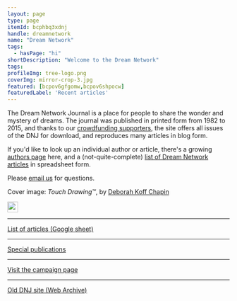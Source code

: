 ```yaml
---
layout: page
type: page
itemId: bcphbq3xdnj
handle: dreamnetwork
name: "Dream Network"
tags:
  - hasPage: "hi"
shortDescription: "Welcome to the Dream Network"
tags:
profileImg: tree-logo.png
coverImg: mirror-crop-3.jpg
featured: [bcpov6gfgomw,bcpov6shpocw]
featuredLabel: 'Recent articles'
---
```


The Dream Network Journal is a place for people to share the wonder and mystery of dreams. The journal was published in printed form from 1982 to 2015, and thanks to our [crowdfunding supporters](https://chuffed.org/project/dream-network-journal), the site offers all issues of the DNJ for download, and reproduces many articles in blog form.

If you'd like to look up an individual author or article, there's a growing [authors page](../@dreamnetwork~contributors) here, and a (not-quite-complete) [list of Dream Network articles](https://docs.google.com/spreadsheets/d/1cfm83Fnx9m9Q_Bfu3bpDv2kQqUwDG6exOj-Zny-MnMw/edit?usp=sharing) in spreadsheet form.

Please <a href="mailto:hello@dreamnetworkjournal.com">email us</a> for questions.

Cover image: _Touch Drawing™_, by [Deborah Koff Chapin](../@deborahkoffchapin/)

<div class="socials">
<div>
<a href="https://www.instagram.com/thedreamnetworkjournal/">
<img src="../images/_instagram.svg" width="24px" height="24px"/></a>
</div>
</div>

<hr>

<div class="sidebar-link">
<a href="https://docs.google.com/spreadsheets/d/1cfm83Fnx9m9Q_Bfu3bpDv2kQqUwDG6exOj-Zny-MnMw/edit?usp=sharing">List of articles (Google sheet)</a></p>
</div>

<hr>

<div class="sidebar-link">
<a href="../bcpov6pspec/special-publications">Special publications</a></p>
</div>

<hr>

<div class="sidebar-link">
<a href="https://chuffed.org/project/dream-network-journal">Visit the campaign page</a></p>
</div>

<hr>

<div class="sidebar-link">
<a href="https://web.archive.org/web/20060424062349/http://dreamnetwork.net/">Old DNJ site (Web Archive)</a></p>
</div>
